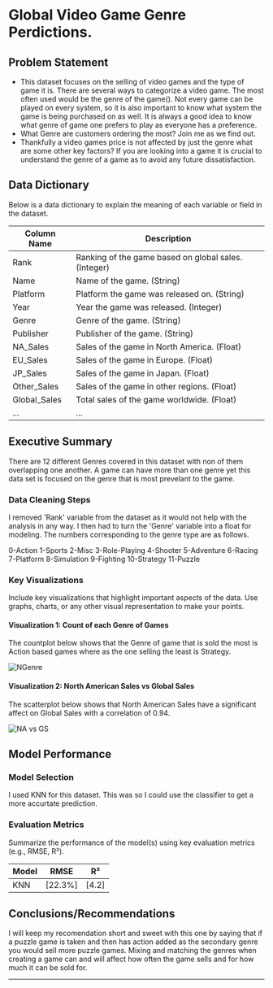 # Global Video Game Genre Perdictions.

## Problem Statement
- This dataset focuses on the selling of video games and the type of game it is. There are several ways to categorize a video game. The most often used would be the genre of the game(). Not every game can be played on every system, so it is also important to know what system the game is being purchased on as well. It is always a good idea to know what genre of game one prefers to play as everyone has a preference.
- What Genre are customers ordering the most? Join me as we find out.
- Thankfully a video games price is not affected by just the genre what are some other key factors? If you are looking into a game it is crucial to understand the genre of a game as to avoid any future dissatisfaction. 

## Data Dictionary
Below is a data dictionary to explain the meaning of each variable or field in the dataset.

| Column Name | Description |
|------------- |-------------|
| Rank         | Ranking of the game based on global sales. (Integer)|
| Name         | Name of the game. (String)                          |
| Platform     | Platform the game was released on. (String)         |
| Year         | Year the game was released. (Integer)               |
| Genre        | Genre of the game. (String)                         |
| Publisher    | Publisher of the game. (String)                     |
| NA_Sales     | Sales of the game in North America. (Float)         |
| EU_Sales     | Sales of the game in Europe. (Float)                |
| JP_Sales     | Sales of the game in Japan. (Float)                 |
| Other_Sales  | Sales of the game in other regions. (Float)         |
| Global_Sales | Total sales of the game worldwide. (Float)          |
| ...          | ...                                                 |

## Executive Summary
There are 12 different Genres covered in this dataset with non of them overlapping one another. A game can have more than one genre yet this data set is focused on the genre that is most prevelant to the game.

### Data Cleaning Steps
I removed 'Rank' variable from the dataset as it would not help with the analysis in any way. I then had to turn the 'Genre' variable into a float for modeling. The numbers corresponding to the genre type are as follows.

0-Action
1-Sports
2-Misc
3-Role-Playing
4-Shooter
5-Adventure
6-Racing
7-Platform
8-Simulation
9-Fighting
10-Strategy
11-Puzzle

### Key Visualizations
Include key visualizations that highlight important aspects of the data. Use graphs, charts, or any other visual representation to make your points.

#### Visualization 1: Count of each Genre of Games
The countplot below shows that the Genre of game that is sold the most is Action based games where as the one selling the least is Strategy.

![NGenre](https://github.com/user-attachments/assets/7e114398-aa3b-4849-8b4c-a64252a4a493)

#### Visualization 2: North American Sales vs Global Sales
The scatterplot below shows that North American Sales have a significant affect on Global Sales with a correlation of 0.94.

![NA vs GS](https://github.com/user-attachments/assets/56d0e0b0-683f-42b3-8a41-51f139311b30)

## Model Performance

### Model Selection
I used KNN for this dataset. This was so I could use the classifier to get a more accurtate prediction.
### Evaluation Metrics
Summarize the performance of the model(s) using key evaluation metrics (e.g., RMSE, R²).

| Model             | RMSE     | R²       |
|-------------------|----------|----------|
| KNN               | [22.3%]  | [4.2]    |

## Conclusions/Recommendations
I will keep my recomendation short and sweet with this one by saying that if a puzzle game is taken and then has action added as the secondary genre you would sell more puzzle games. Mixing and matching the genres when creating a game can and will affect how often the game sells and for how much it can be sold for.

---
